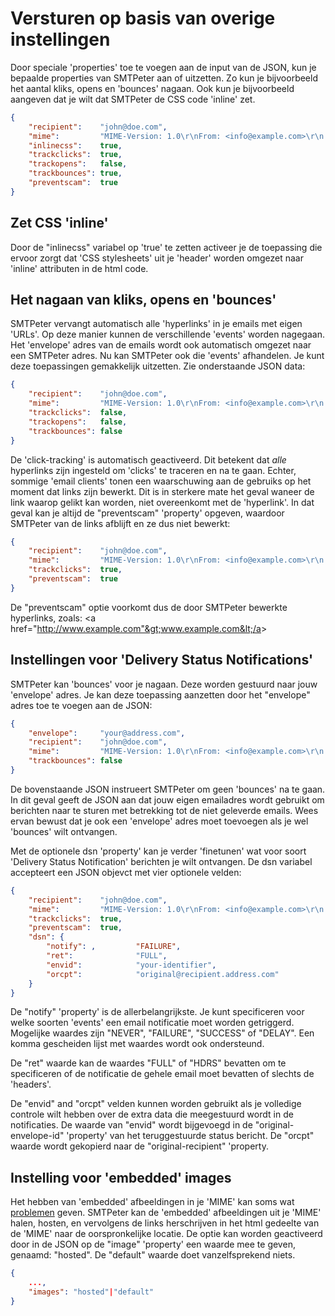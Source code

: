 # Versturen op basis van overige instellingen

Door speciale 'properties' toe te voegen aan de input van de JSON, kun je bepaalde
properties van SMTPeter aan of uitzetten. Zo kun je bijvoorbeeld het aantal kliks, 
opens en 'bounces' nagaan. Ook kun je bijvoorbeeld aangeven dat je wilt dat SMTPeter 
de CSS code 'inline' zet.

```json
{
    "recipient":    "john@doe.com",
    "mime":         "MIME-Version: 1.0\r\nFrom: <info@example.com>\r\n....",
    "inlinecss":    true,
    "trackclicks":  true,
    "trackopens":   false,
    "trackbounces": true,
    "preventscam":  true
}
```

## Zet CSS 'inline'

Door de "inlinecss" variabel op 'true' te zetten activeer je de toepassing
die ervoor zorgt dat 'CSS stylesheets' uit je 'header' worden omgezet naar
'inline' attributen in de html code.


## Het nagaan van kliks, opens en 'bounces'

SMTPeter vervangt automatisch alle 'hyperlinks' in je emails met eigen 'URLs'.
Op deze manier kunnen de verschillende 'events' worden nagegaan. Het 'envelope'
adres van de emails wordt ook automatisch omgezet naar een SMTPeter adres. Nu 
kan SMTPeter ook die 'events' afhandelen. Je kunt deze toepassingen gemakkelijk
uitzetten. Zie onderstaande JSON data:

```json
{
    "recipient":    "john@doe.com",
    "mime":         "MIME-Version: 1.0\r\nFrom: <info@example.com>\r\n....",
    "trackclicks":  false,
    "trackopens":   false,
    "trackbounces": false
}
```
De 'click-tracking' is automatisch geactiveerd. Dit betekent dat *alle* hyperlinks
zijn ingesteld om 'clicks' te traceren en na te gaan. Echter, sommige 'email clients'
tonen een waarschuwing aan de gebruiks op het moment dat links zijn bewerkt. 
Dit is in sterkere mate het geval waneer de link waarop gelikt kan worden,
niet overeenkomt met de 'hyperlink'. In dat geval kan je altijd de "preventscam"
'property' opgeven, waardoor SMTPeter van de links afblijft en ze dus niet bewerkt:

```json
{
    "recipient":    "john@doe.com",
    "mime":         "MIME-Version: 1.0\r\nFrom: <info@example.com>\r\n....",
    "trackclicks":  true,
    "preventscam":  true
}
```
De "preventscam" optie voorkomt dus de door SMTPeter bewerkte hyperlinks, zoals:
&lt;a href="http://www.example.com"&gt;www.example.com&lt;/a&gt;


## Instellingen voor 'Delivery Status Notifications'

SMTPeter kan 'bounces' voor je nagaan. Deze worden gestuurd naar jouw
'envelope' adres. Je kan deze toepassing aanzetten door het "envelope"
adres toe te voegen aan de JSON:

```json
{
    "envelope":     "your@address.com",
    "recipient":    "john@doe.com",
    "mime":         "MIME-Version: 1.0\r\nFrom: <info@example.com>\r\n....",
    "trackbounces": false
}
```
De bovenstaande JSON instrueert SMTPeter om geen 'bounces' na te gaan.
In dit geval geeft de JSON aan dat jouw eigen emailadres wordt gebruikt
om berichten naar te sturen met betrekking tot de niet geleverde emails.
Wees ervan bewust dat je ook een 'envelope' adres moet toevoegen als je 
wel 'bounces' wilt ontvangen.

Met de optionele dsn 'property' kan je verder 'finetunen' wat voor soort 
'Delivery Status Notification' berichten je wilt ontvangen. De dsn variabel 
accepteert een JSON objevct met vier optionele velden:

```json
{
    "recipient":    "john@doe.com",
    "mime":         "MIME-Version: 1.0\r\nFrom: <info@example.com>\r\n....",
    "trackclicks":  true,
    "preventscam":  true,
    "dsn": {
        "notify": ,         "FAILURE",
        "ret":              "FULL",
        "envid":            "your-identifier",
        "orcpt":            "original@recipient.address.com"
    }
}
```
De "notify" 'property' is de allerbelangrijkste. Je kunt specificeren voor welke
soorten 'events' een email notificatie moet worden getriggerd. Mogelijke waardes
zijn "NEVER", "FAILURE", "SUCCESS" of "DELAY". Een komma gescheiden lijst met 
waardes wordt ook ondersteund. 

De "ret" waarde kan de waardes "FULL" of "HDRS" bevatten om te specificeren of de 
notificatie de gehele email moet bevatten of slechts de 'headers'. 

De "envid" and "orcpt" velden kunnen worden gebruikt als je volledige controle wilt
hebben over de extra data die meegestuurd wordt in de notificaties. De waarde van 
"envid" wordt bijgevoegd in de "original-envelope-id" 'property' van het teruggestuurde
status bericht. De "orcpt" waarde wordt gekopierd naar de "original-recipient" 
'property.


## Instelling voor 'embedded' images

Het hebben van 'embedded' afbeeldingen in je 'MIME' kan soms wat [problemen](images) geven.
SMTPeter kan de 'embedded' afbeeldingen uit je 'MIME' halen, hosten, en vervolgens
de links herschrijven in het html gedeelte van de 'MIME' naar de oorspronkelijke locatie.
De optie kan worden geactiveerd door in de JSON op de "image" 'property' een waarde mee 
te geven, genaamd: "hosted". De "default" waarde doet vanzelfsprekend niets.

```json
{
    ...,
    "images": "hosted"|"default"
}

```
